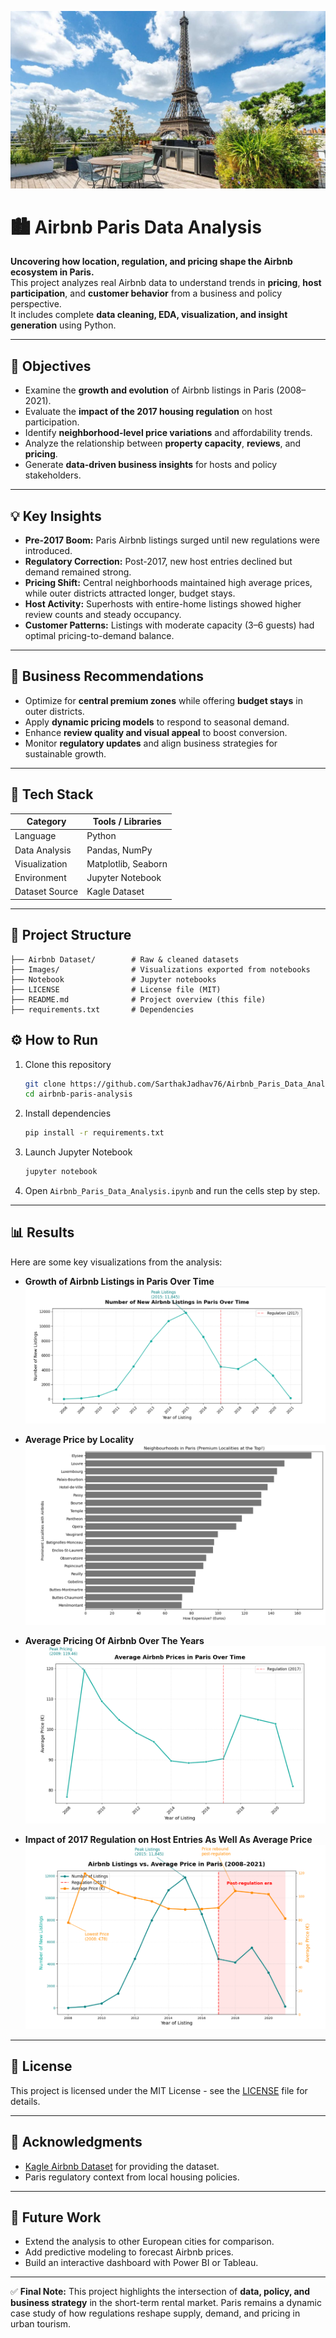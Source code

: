 
![Paris Airbnb](Images/Airbnb_Paris.jpeg)

# 🏙️ Airbnb Paris Data Analysis

**Uncovering how location, regulation, and pricing shape the Airbnb ecosystem in Paris.**  
This project analyzes real Airbnb data to understand trends in **pricing**, **host participation**, and **customer behavior** from a business and policy perspective.  
It includes complete **data cleaning, EDA, visualization, and insight generation** using Python.

---

## 🎯 Objectives

- Examine the **growth and evolution** of Airbnb listings in Paris (2008–2021).  
- Evaluate the **impact of the 2017 housing regulation** on host participation.  
- Identify **neighborhood-level price variations** and affordability trends.  
- Analyze the relationship between **property capacity**, **reviews**, and **pricing**.  
- Generate **data-driven business insights** for hosts and policy stakeholders.  

---

## 💡 Key Insights

- **Pre-2017 Boom:** Paris Airbnb listings surged until new regulations were introduced.  
- **Regulatory Correction:** Post-2017, new host entries declined but demand remained strong.  
- **Pricing Shift:** Central neighborhoods maintained high average prices, while outer districts attracted longer, budget stays.  
- **Host Activity:** Superhosts with entire-home listings showed higher review counts and steady occupancy.  
- **Customer Patterns:** Listings with moderate capacity (3–6 guests) had optimal pricing-to-demand balance.  

---

## 🧠 Business Recommendations

- Optimize for **central premium zones** while offering **budget stays** in outer districts.  
- Apply **dynamic pricing models** to respond to seasonal demand.  
- Enhance **review quality and visual appeal** to boost conversion.  
- Monitor **regulatory updates** and align business strategies for sustainable growth.  

---

## 🧰 Tech Stack

| Category | Tools / Libraries |
|-----------|------------------|
| Language | Python |
| Data Analysis | Pandas, NumPy |
| Visualization | Matplotlib, Seaborn |
| Environment | Jupyter Notebook |
| Dataset Source | Kagle Dataset |

---

## 📁 Project Structure


```
├── Airbnb Dataset/        # Raw & cleaned datasets
├── Images/                # Visualizations exported from notebooks
├── Notebook               # Jupyter notebooks
├── LICENSE                # License file (MIT)
├── README.md              # Project overview (this file)
├── requirements.txt       # Dependencies
```

## ⚙️ How to Run

1. Clone this repository

   ```bash
   git clone https://github.com/SarthakJadhav76/Airbnb_Paris_Data_Analysis.git
   cd airbnb-paris-analysis
   ```

2. Install dependencies

   ```bash
   pip install -r requirements.txt
   ```

3. Launch Jupyter Notebook

   ```bash
   jupyter notebook
   ```

4. Open `Airbnb_Paris_Data_Analysis.ipynb` and run the cells step by step.

---

## 📊 Results

Here are some key visualizations from the analysis:

* **Growth of Airbnb Listings in Paris Over Time**
  ![Listings Growth](Images/listings-growth.png)

* **Average Price by Locality**
  ![Price by Locality](Images/price_locality.png)

* **Average Pricing Of Airbnb Over The Years**
  ![Average_Pricing_Over_Years](Images/pricing_chart.png)

* **Impact of 2017 Regulation on Host Entries As Well As Average Price**
  ![Regulation Impact](Images/regulation_impact.png)

---

## 📜 License

This project is licensed under the MIT License - see the [LICENSE](LICENSE) file for details.

---

## 🙌 Acknowledgments

* [Kagle Airbnb Dataset]((https://www.kaggle.com/datasets/mysarahmadbhat/airbnb-listings-reviews)) for providing the dataset.
* Paris regulatory context from local housing policies.

---

## 🚀 Future Work

* Extend the analysis to other European cities for comparison.
* Add predictive modeling to forecast Airbnb prices.
* Build an interactive dashboard with Power BI or Tableau.

---

✅ **Final Note:**
This project highlights the intersection of **data, policy, and business strategy** in the short-term rental market.
Paris remains a dynamic case study of how regulations reshape supply, demand, and pricing in urban tourism.
